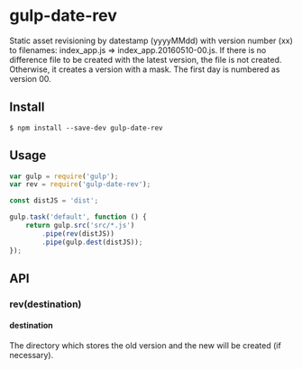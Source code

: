 # gulp-date-rev
Static asset revisioning by datestamp (yyyyMMdd) with version number (xx) to filenames: 
index_app.js => index_app.20160510-00.js.
If there is no difference file to be created with the latest version, the file is not created. 
Otherwise, it creates a version with a mask. The first day is numbered as version 00.

## Install
```
$ npm install --save-dev gulp-date-rev
```

## Usage
```js
var gulp = require('gulp');
var rev = require('gulp-date-rev');

const distJS = 'dist';

gulp.task('default', function () {
	return gulp.src('src/*.js')
		.pipe(rev(distJS))
		.pipe(gulp.dest(distJS));
});
```


## API

### rev(destination)

#### destination

The directory which stores the old version and the new will be created (if necessary).